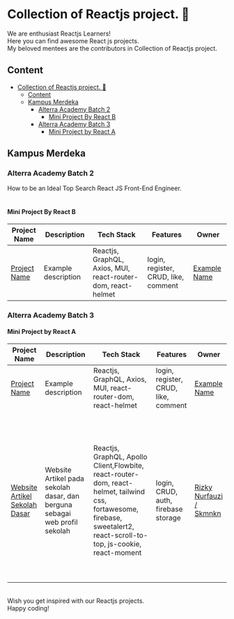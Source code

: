 # Collection of Reactjs project. 🎉

We are enthusiast Reactjs Learners! <br/>
Here you can find awesome React js projects. <br/>
My beloved mentees are the contributors in Collection of Reactjs project.

## Content

- [Collection of Reactjs project. 🎉](#collection-of-reactjs-project-)
  - [Content](#content)
  - [Kampus Merdeka](#kampus-merdeka)
    - [Alterra Academy Batch 2](#alterra-academy-batch-2)
      - [Mini Project By React B](#mini-project-by-react-b)
    - [Alterra Academy Batch 3](#alterra-academy-batch-3)
      - [Mini Project by React A](#mini-project-by-react-a)

## Kampus Merdeka

### Alterra Academy Batch 2

How to be an Ideal Top Search React JS Front-End Engineer. <br/><br/>

#### Mini Project By React B

| Project Name                                       | Description         | Tech Stack                                                   | Features                             | Owner                                      |
| -------------------------------------------------- | ------------------- | ------------------------------------------------------------ | ------------------------------------ | ------------------------------------------ |
| [Project Name](https://github.com/example/example) | Example description | Reactjs, GraphQL, Axios, MUI, react-router-dom, react-helmet | login, register, CRUD, like, comment | [Example Name](https://github.com/example) |

### Alterra Academy Batch 3

#### Mini Project by React A

| Project Name                                                                          | Description                                                                | Tech Stack                                                                                                                                                               | Features                             | Owner                                                |
| ------------------------------------------------------------------------------------- | -------------------------------------------------------------------------- | ------------------------------------------------------------------------------------------------------------------------------------------------------------------------ | ------------------------------------ | ---------------------------------------------------- |
| [Project Name](https://github.com/example/example)                                    | Example description                                                        | Reactjs, GraphQL, Axios, MUI, react-router-dom, react-helmet                                                                                                             | login, register, CRUD, like, comment | [Example Name](https://github.com/example)           |
|                                                                                       |                                                                            |                                                                                                                                                                          |                                      |                                                      |
|                                                                                       |                                                                            |                                                                                                                                                                          |                                      |                                                      |
|                                                                                       |                                                                            |                                                                                                                                                                          |                                      |                                                      |
|                                                                                       |                                                                            |                                                                                                                                                                          |                                      |                                                      |
|                                                                                       |                                                                            |                                                                                                                                                                          |                                      |                                                      |
|                                                                                       |                                                                            |                                                                                                                                                                          |                                      |                                                      |
|                                                                                       |                                                                            |                                                                                                                                                                          |                                      |                                                      |
|                                                                                       |                                                                            |                                                                                                                                                                          |                                      |                                                      |
|                                                                                       |                                                                            |                                                                                                                                                                          |                                      |                                                      |
|                                                                                       |                                                                            |                                                                                                                                                                          |                                      |                                                      |
|                                                                                       |                                                                            |                                                                                                                                                                          |                                      |                                                      |
|                                                                                       |                                                                            |                                                                                                                                                                          |                                      |                                                      |
| [Website Artikel Sekolah Dasar](https://github.com/Skmnkn/Miniproject-School-Article) | Website Artikel pada sekolah dasar, dan berguna sebagai web profil sekolah | Reactjs, GraphQL, Apollo Client,Flowbite, react-router-dom, react-helmet, tailwind css, fortawesome, firebase, sweetalert2, react-scroll-to-top, js-cookie, react-moment | login, CRUD, auth, firebase storage  | [Rizky Nurfauzi / Skmnkn](https://github.com/Skmnkn) |
|                                                                                       |                                                                            |                                                                                                                                                                          |                                      |                                                      |
|                                                                                       |                                                                            |                                                                                                                                                                          |                                      |                                                      |
|                                                                                       |                                                                            |                                                                                                                                                                          |                                      |                                                      |
|                                                                                       |                                                                            |                                                                                                                                                                          |                                      |                                                      |
|                                                                                       |                                                                            |                                                                                                                                                                          |                                      |                                                      |
|                                                                                       |                                                                            |                                                                                                                                                                          |                                      |                                                      |
|                                                                                       |                                                                            |                                                                                                                                                                          |                                      |                                                      |
|                                                                                       |                                                                            |                                                                                                                                                                          |                                      |                                                      |
|                                                                                       |                                                                            |                                                                                                                                                                          |                                      |                                                      |

<br/>
Wish you get inspired with our Reactjs projects. <br/>
Happy coding!
